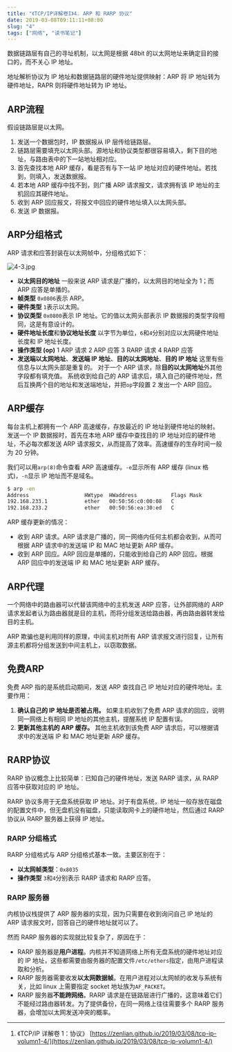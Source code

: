 ```yaml
---
title: "《TCP/IP详解卷I》4. ARP 和 RARP 协议"
date: 2019-03-08T09:11:11+08:00
slug: "4"
tags: ["网络", "读书笔记"]
---
```


数据链路层有自己的寻址机制，以太网是根据 48bit 的以太网地址来确定目的接口的，而不关心 IP 地址。

地址解析协议为 IP 地址和数据链路层的硬件地址提供映射：ARP 将 IP 地址转为硬件地址，RAPR 则将硬件地址转为 IP 地址。
<!--more-->

## ARP流程

假设链路层是以太网。

1. 发送一个数据包时，IP 数据报从 IP 层传给链路层。
1. 链路层需要填充以太网头部。源地址和协议类型都很容易填入，剩下目的地址，与路由表中的下一站地址相对应。
1. 首先查找本地 ARP 缓存，看是否有与下一站 IP 地址对应的硬件地址。若找到，则填入，发送数据报。
1. 若本地 ARP 缓存中找不到，则广播 ARP 请求报文，请求拥有该 IP 地址的主机回应其硬件地址。
1. 收到 ARP 回应报文，将报文中回应的硬件地址填入以太网头部。
1. 发送 IP 数据报。

## ARP分组格式

ARP 请求和应答封装在以太网帧中，分组格式如下：

![4-3.jpg](4-3.jpg)

- **以太网目的地址**
一般来说 ARP 请求是广播的，以太网目的地址全为 1；而 ARP 应答是单播的。
- **帧类型**
`0x0806`表示 ARP。
- **硬件类型**
`1`表示以太网。
- **协议类型**
`0x0800`表示 IP 地址。它的值以太网头部表示 IP 数据报的类型字段相同，这是有意设计的。
- **硬件地址长度**和**协议地址长度**
以字节为单位，`6`和`4`分别对应以太网硬件地址长度和 IP 地址长度。
- **操作类型 (op)**
1 ARP 请求
2 ARP 应答
3 RARP 请求
4 RARP 应答
- **发送端以太网地址**、**发送端 IP 地址**、**目的以太网地址**、**目的 IP 地址**
这里有些信息与以太网头部是重复的。
对于一个 ARP 请求，除**目的以太网地址**外其他字段都有填充值。
系统收到给自己的 ARP 请求后，填入自己的硬件地址，然后互换两个目的地址和发送端地址，并把`op`字段置 2 发出一个 ARP 回应。

## ARP缓存

每台主机上都拥有一个 ARP 高速缓存，存放最近的 IP 地址到硬件地址的映射。发送一个 IP 数据报时，首先在本地 ARP 缓存中查找目的 IP 地址对应的硬件地址，不必每次都发送 ARP 请求报文，从而提高了效率。高速缓存的生存时间一般为 20 分钟。

我们可以用`arp(8)`命令查看 ARP 高速缓存。`-e`显示所有 ARP 缓存 (linux 格式)，`-n`显示 IP 地址而不是域名。

```bash
$ arp -en
Address                  HWtype  HWaddress           Flags Mask            Iface
192.168.233.1            ether   00:50:56:c0:00:08   C                     ens33
192.168.233.2            ether   00:50:56:ea:30:ed   C                     ens33
```

ARP 缓存更新的情况：

- 收到 ARP 请求。ARP 请求是广播的，同一网络内任何主机都会收到，从而可根据 ARP 请求中的发送端 IP 和 MAC 地址更新 ARP 缓存。
- 收到 ARP 回应。ARP 回应是单播的，只能收到给自己的 ARP 回应。根据 ARP 回应中的发送端 IP 和 MAC 地址更新 ARP 缓存。

## ARP代理

一个网络中的路由器可以代替该网络中的主机发送 ARP 应答，让外部网络的 ARP 请求发起者认为路由器就是目的主机，而将分组发送给路由器，再由路由器转发给目的主机。

ARP 欺骗也是利用同样的原理，中间主机对所有 ARP 请求报文进行回复，让所有源主机都将分组发送到中间主机上，以窃取数据。

## 免费ARP

免费 ARP 指的是系统启动期间，发送 ARP 查找自己 IP 地址对应的硬件地址。主要作用：

1. **确认自己的 IP 地址是否被占用。** 如果主机收到了免费 ARP 请求的回应，说明同一网络上有相同 IP 地址的其他主机，提醒系统 IP 配置有误。
1. **更新其他主机的 ARP 缓存。** 其他主机收到该免费 ARP 请求后，可以根据请求中的发送端 IP 和 MAC 地址更新 ARP 缓存。

## RARP协议

RARP 协议概念上比较简单：已知自己的硬件地址，发送 RARP 请求，从 RARP 应答中获取对应的 IP 地址。

RARP 协议多用于无盘系统获取 IP 地址。对于有盘系统，IP 地址一般存放在磁盘的配置文件中，但无盘机没有磁盘，只能读取网卡上的硬件地址，然后通过 RARP 协议从 RARP 服务器上获得 IP 地址。

### RARP 分组格式

RARP 分组格式与 ARP 分组格式基本一致。主要区别在于：

- **以太网帧类型**：`0x8035`
- **操作类型**
`3`和`4`分别表示 RARP 请求和 RARP 应答。

### RARP 服务器

内核协议栈提供了 ARP 服务器的实现，因为只需要在收到询问自己 IP 地址的 ARP 请求报文时，回答自己的硬件地址就可以了。

然而 RARP 服务器的实现就比较复杂了，原因在于：

- RARP 服务器是**用户进程**。内核并不知道网络上所有无盘系统的硬件地址对应的 IP 地址，这些都需要由服务器的配置文件`/etc/ethers`指定，由用户进程读取和分析。
- RARP 服务器需要收发**以太网数据帧**。在用户进程对以太网帧的收发与系统有关，比如 linux 上需要指定 socket 地址族为`AF_PACKET`。
- RARP 服务器**不能跨网络**。RARP 请求是在链路层进行广播的，这意味着它们不能经过路由器转发。为了提供备份，在同一网络上往往需要多个 RARP 服务器，会增加以太网发送冲突的概率。

---

1. 《TCP/IP 详解卷 1：协议》
[https://zenlian.github.io/2019/03/08/tcp-ip-volumn1-4/](https://zenlian.github.io/2019/03/08/tcp-ip-volumn1-4/)

